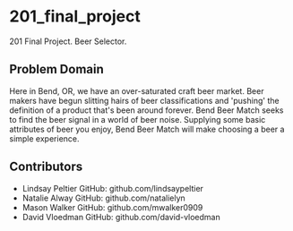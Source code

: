 # 201_final_project
201 Final Project. Beer Selector. 

## Problem Domain

Here in Bend, OR, we have an over-saturated craft beer market. Beer makers have begun slitting hairs of beer classifications and 'pushing' the definition of a product that's been around forever. Bend Beer Match seeks to find the beer signal in a world of beer noise. Supplying some basic attributes of beer you enjoy, Bend Beer Match will make choosing a beer a simple experience.

## Contributors 

- Lindsay Peltier GitHub: github.com/lindsaypeltier
- Natalie Alway GitHub: github.com/natalielyn
- Mason Walker GitHub: github.com/mwalker0909
- David Vloedman GitHub: github.com/david-vloedman
